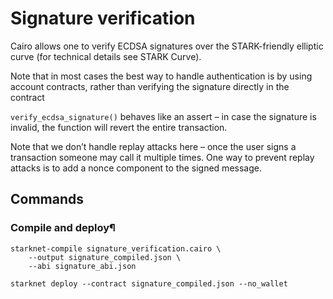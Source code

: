 # Signature verification

Cairo allows one to verify ECDSA signatures over the STARK-friendly elliptic curve (for technical details see STARK Curve).

Note that in most cases the best way to handle authentication is by using account contracts, rather than verifying the signature directly in the contract

`verify_ecdsa_signature()` behaves like an assert – in case the signature is invalid, the function will revert the entire transaction.

Note that we don’t handle replay attacks here – once the user signs a transaction someone may call it multiple times. One way to prevent replay attacks is to add a nonce component to the signed message.

## Commands

### Compile and deploy¶
```
starknet-compile signature_verification.cairo \
    --output signature_compiled.json \
    --abi signature_abi.json

starknet deploy --contract signature_compiled.json --no_wallet
```